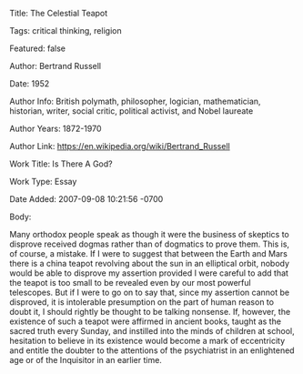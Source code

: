 Title:  The Celestial Teapot

Tags:   critical thinking, religion

Featured: false

Author: Bertrand Russell

Date:   1952

Author Info: British polymath, philosopher, logician, mathematician, historian, writer, social critic, political activist, and Nobel laureate

Author Years: 1872-1970

Author Link: https://en.wikipedia.org/wiki/Bertrand_Russell

Work Title: Is There A God?

Work Type: Essay

Date Added: 2007-09-08 10:21:56 -0700

Body: 

Many orthodox people speak as though it were the business of skeptics to disprove received dogmas rather than of dogmatics to prove them. This is, of course, a mistake. If I were to suggest that between the Earth and Mars there is a china teapot revolving about the sun in an elliptical orbit, nobody would be able to disprove my assertion provided I were careful to add that the teapot is too small to be revealed even by our most powerful telescopes. But if I were to go on to say that, since my assertion cannot be disproved, it is intolerable presumption on the part of human reason to doubt it, I should rightly be thought to be talking nonsense. If, however, the existence of such a teapot were affirmed in ancient books, taught as the sacred truth every Sunday, and instilled into the minds of children at school, hesitation to believe in its existence would become a mark of eccentricity and entitle the doubter to the attentions of the psychiatrist in an enlightened age or of the Inquisitor in an earlier time.


